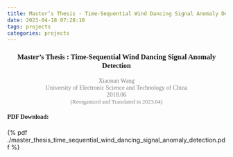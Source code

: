 ```yaml
---
title: Master’s Thesis - Time-Sequential Wind Dancing Signal Anomaly Detection
date: 2023-04-18 07:28:10
tags: projects
categories: projects
---
```

### <center><font face="Times">Master’s Thesis : Time-Sequential Wind Dancing Signal Anomaly Detection</font></center>
<center><font face="Times" color=gray>Xiaonan Wang</font></center>
<center><font face="Times" color=gray>University of Electronic Science and Technology of China</font></center>
<center><font face="Times" color=gray>2018.06</font></center>
<center><font face="Times" color=gray size=2>(Reorganized and Translated in 2023.04)</font></center> 

#### <font face="Times">PDF Download:</font>
{% pdf ./master_thesis_time_sequential_wind_dancing_signal_anomaly_detection.pdf %}
